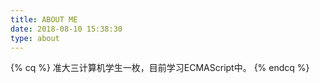 ```yaml
---
title: ABOUT ME
date: 2018-08-10 15:38:30
type: about
---
```

{% cq %}
准大三计算机学生一枚，目前学习ECMAScript中。
{% endcq %}